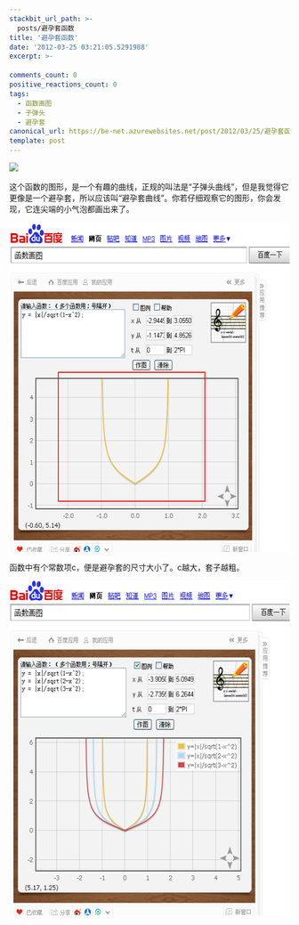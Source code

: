 ```yaml
---
stackbit_url_path: >-
  posts/避孕套函数
title: '避孕套函数'
date: '2012-03-25 03:21:05.5291988'
excerpt: >-
  
comments_count: 0
positive_reactions_count: 0
tags: 
  - 函数画图
  - 子弹头
  - 避孕套
canonical_url: https://be-net.azurewebsites.net/post/2012/03/25/避孕套函数
template: post
---
```

<p><img src="http://latex.codecogs.com/gif.latex?\dpi{300}%20y%20=%20\frac{|x|}{\sqrt{c-x^2}}" /></p>  <p>这个函数的图形，是一个有趣的曲线，正规的叫法是“子弹头曲线”，但是我觉得它更像是一个避孕套，所以应该叫“避孕套曲线”。你若仔细观察它的图形，你会发现，它连尖端的小气泡都画出来了。</p>  <p><a title="函数画图" href="http://www.baidu.com/s?wd=%E5%87%BD%E6%95%B0%E7%94%BB%E5%9B%BE&amp;rsv_spt=1&amp;issp=1&amp;rsv_bp=0&amp;ie=utf-8&amp;tn=baiduhome_pg&amp;inputT=2449" target="_blank"><img style="border-bottom: 0px; border-left: 0px; display: inline; border-top: 0px; border-right: 0px" title="image" border="0" alt="image" src="https://raw.githubusercontent.com/Jeff-Tian/blogengine.net/master/Source/BlogEngine/BlogEngine.NET/App_Data/files/image_496.png" width="577" height="593" /></a> </p>  <p>函数中有个常数项c，便是避孕套的尺寸大小了。c越大，套子越粗。</p>  <p><a title="在线函数画图" href="http://www.zizhujy.com/FunctionGraffiti?functions=y%20%3D%20%7Cx%7C%2Fsqrt(1-x%5E2)%3B%0Ay%20%3D%20%7Cx%7C%2Fsqrt(2-x%5E2)%3B%0Ay%20%3D%20%7Cx%7C%2Fsqrt(3-x%5E2)%3B&amp;minOfx=-4.20&amp;maxOfx=4.44&amp;minOfy=-1.97&amp;maxOfy=7.61&amp;minOft=0&amp;maxOft=PI%20*%202&amp;points=5000" target="_blank"><img style="border-bottom: 0px; border-left: 0px; display: inline; border-top: 0px; border-right: 0px" title="image" border="0" alt="image" src="https://raw.githubusercontent.com/Jeff-Tian/blogengine.net/master/Source/BlogEngine/BlogEngine.NET/App_Data/files/image_497.png" width="582" height="602" /></a></p>
